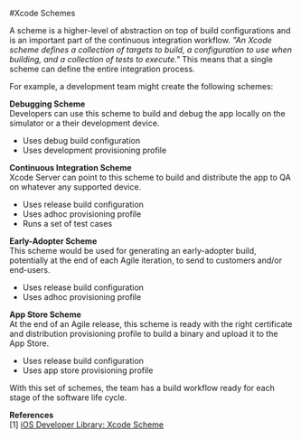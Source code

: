 #Xcode Schemes

A scheme is a higher-level of abstraction on top of build configurations and is an important part of the continuous integration workflow. *"An Xcode scheme defines a collection of targets to build, a configuration to use when building, and a collection of tests to execute."*  This means that a single scheme can define the entire integration process.

For example, a development team might create the following schemes:  

**Debugging Scheme**  
Developers can use this scheme to build and debug the app locally on the simulator or a their development device.  
  * Uses debug build configuration  
  * Uses development provisioning profile  

**Continuous Integration Scheme**  
Xcode Server can point to this scheme to build and distribute the app to QA on whatever any supported device.  
  * Uses release build configuration  
  * Uses adhoc provisioning profile  
  * Runs a set of test cases  


**Early-Adopter Scheme**  
This scheme would be used for generating an early-adopter build, potentially at the end of each Agile iteration, to send to customers and/or end-users.  
  * Uses release build configuration  
  * Uses adhoc provisioning profile


**App Store Scheme**  
At the end of an Agile release, this scheme is ready with the right certificate and distribution provisioning profile to build a binary and upload it to the App Store.  
  * Uses release build configuration  
  * Uses app store provisioning profile  


With this set of schemes, the team has a build workflow ready for each stage of the software life cycle.

**References**  
[1] [iOS Developer Library: Xcode Scheme](https://developer.apple.com/library/ios/featuredarticles/XcodeConcepts/Concept-Schemes.html)

